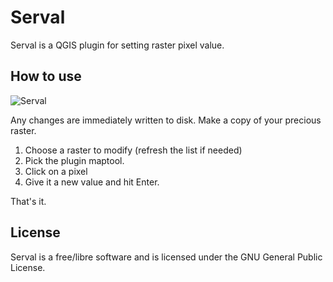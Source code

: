 # Serval

Serval is a QGIS plugin for setting raster pixel value. 

## How to use

![Serval](https://raw.githubusercontent.com/erpas/serval/master/help/source/img/serval_example.png)

Any changes are immediately written to disk. Make a copy of your precious raster.

1. Choose a raster to modify (refresh the list if needed)
1. Pick the plugin maptool. 
1. Click on a pixel
1. Give it a new value and hit Enter.

That's it.

## License

Serval is a free/libre software and is licensed under the GNU General Public License.